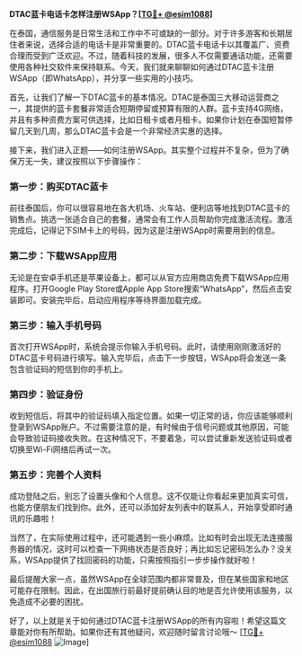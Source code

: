 **DTAC蓝卡电话卡怎样注册WSApp？[[TG💪+ @esim1088](https://t.me/s/esim1088)]**

在泰国，通信服务是日常生活和工作中不可或缺的一部分。对于许多游客和长期居住者来说，选择合适的电话卡是非常重要的。DTAC蓝卡电话卡以其覆盖广、资费合理而受到广泛欢迎。不过，随着科技的发展，很多人不仅需要通话功能，还需要使用各种社交软件来保持联系。今天，我们就来聊聊如何通过DTAC蓝卡注册WSApp（即WhatsApp），并分享一些实用的小技巧。

首先，让我们了解一下DTAC蓝卡的基本情况。DTAC是泰国三大移动运营商之一，其提供的蓝卡套餐非常适合短期停留或预算有限的人群。蓝卡支持4G网络，并且有多种资费方案可供选择，比如日租卡或者月租卡。如果你计划在泰国短暂停留几天到几周，那么DTAC蓝卡会是一个非常经济实惠的选择。

接下来，我们进入正题——如何注册WSApp。其实整个过程并不复杂，但为了确保万无一失，建议按照以下步骤操作：

### 第一步：购买DTAC蓝卡
前往泰国后，你可以很容易地在各大机场、火车站、便利店等地找到DTAC蓝卡的销售点。挑选一张适合自己的套餐，通常会有工作人员帮助你完成激活流程。激活完成后，记得记下SIM卡上的号码，因为这是注册WSApp时需要用到的信息。

### 第二步：下载WSApp应用
无论是在安卓手机还是苹果设备上，都可以从官方应用商店免费下载WSApp应用程序。打开Google Play Store或Apple App Store搜索“WhatsApp”，然后点击安装即可。安装完毕后，启动应用程序等待界面加载完成。

### 第三步：输入手机号码
首次打开WSApp时，系统会提示你输入手机号码。此时，请使用刚刚激活好的DTAC蓝卡号码进行填写。输入完毕后，点击下一步按钮，WSApp将会发送一条包含验证码的短信到你的手机上。

### 第四步：验证身份
收到短信后，将其中的验证码填入指定位置。如果一切正常的话，你应该能够顺利登录到WSApp账户。不过需要注意的是，有时候由于信号问题或其他原因，可能会导致验证码接收失败。在这种情况下，不要着急，可以尝试重新发送验证码或者切换至Wi-Fi网络后再试一次。

### 第五步：完善个人资料
成功登陆之后，别忘了设置头像和个人信息。这不仅能让你看起来更加真实可信，也能方便朋友们找到你。此外，还可以添加好友列表中的联系人，开始享受即时通讯的乐趣啦！

当然了，在实际使用过程中，还可能遇到一些小麻烦。比如有时会出现无法连接服务器的情况，这时可以检查一下网络状态是否良好；再比如忘记密码怎么办？没关系，WSApp提供了找回密码的功能，只需按照指引一步步操作就好啦！

最后提醒大家一点，虽然WSApp在全球范围内都非常普及，但在某些国家和地区可能存在限制。因此，在出国旅行前最好提前确认目的地是否允许使用该服务，以免造成不必要的困扰。

好了，以上就是关于如何通过DTAC蓝卡注册WSApp的所有内容啦！希望这篇文章能对你有所帮助。如果你还有其他疑问，欢迎随时留言讨论哦～ [[TG💪+ @esim1088](https://t.me/s/esim1088) ![Image](https://i.postimg.cc/4NQfJmqS/Snipaste-2025-05-13-00-14-12.png)]
